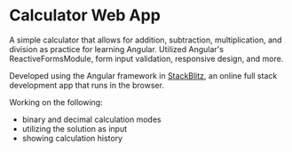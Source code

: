 # Calculator Web App
A simple calculator that allows for addition, subtraction, multiplication, and division as practice for learning Angular. Utilized Angular's ReactiveFormsModule, form input validation, responsive design, and more.

Developed using the Angular framework in [StackBlitz](https://stackblitz.com/edit/calculator-practice), an online full stack development app that runs in the browser.

Working on the following:
* binary and decimal calculation modes
* utilizing the solution as input
* showing calculation history
